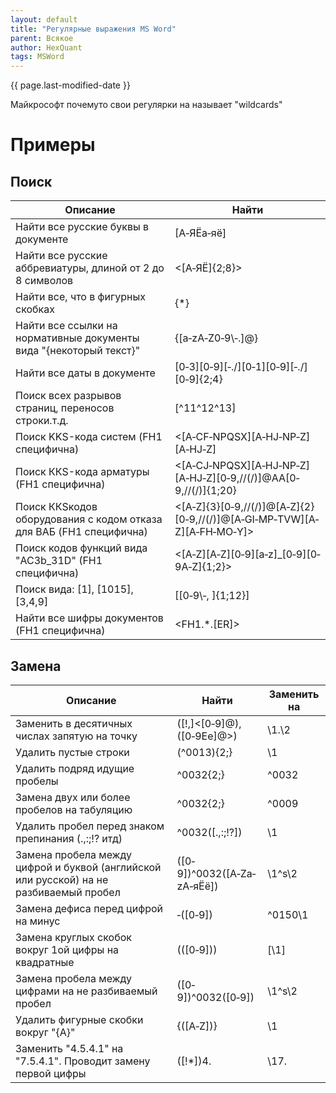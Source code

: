 ```yaml
---
layout: default
title: "Регулярные выражения MS Word"
parent: Всякое
author: HexQuant
tags: MSWord
---
```

{{ page.last-modified-date }}

Майкрософт почему­то свои регулярки на называет "wildcards"

# Примеры
## Поиск

Описание | Найти 
-|-
Найти все русские буквы в документе | [А‐ЯЁа‐яё] 
Найти все русские аббревиатуры, длиной от 2 до 8 символов | <[А‐ЯЁ]{2;8}> 
Найти все, что в фигурных скобках | \{*\} 
Найти все ссылки на нормативные документы вида "{некоторый текст}" | \{[a‐zA‐Z0‐9\‐.]@\} 
Найти все даты в документе | [0‐3][0‐9][‐./][0‐1][0‐9][‐./][0‐9]{2;4} 
Поиск всех разрывов страниц, переносов строки.т.д. | [^11^12^13] 
Поиск KKS­-кода систем (FH1 специфична) | <[A‐CF‐NPQSX][A‐HJ‐NP‐Z][A‐HJ‐Z] 
Поиск ККS-кода арматуры (FH1 специфична) | <[A‐CJ‐NPQSX][A‐HJ‐NP‐Z][A‐HJ‐Z][0‐9,//(/)]@AA[0‐9,//(/)]{1;20} 
Поиск ККS­кодов оборудования с кодом отказа для ВАБ (FH1 специфична) | <[A‐Z]{3}[0‐9,//(/)]@[A‐Z]{2}[0‐9,//(/)]@[A‐GI‐MP‐TVW][A‐Z][A‐FH‐MO‐Y]> 
Поиск кодов функций вида ­"AC3b_31D" (FH1 специфична) | <[A‐Z][A‐Z][0‐9][a‐z]_[0‐9][0‐9A‐Z]{1;2}> 
Поиск вида: [1], [10­15], [3,4,9] | \[[0‐9\‐, ]{1;12}\] 
Найти все шифры документов (FH1 специфична) | <FH1.*.[ER]> 

## Замена

Описание | Найти | Заменить на 
-|-|-
Заменить в десятичных числах запятую на точку | ([!,]<[0‐9]@),([0‐9Ee]@>) | \1.\2 
Удалить пустые строки | (^0013){2;} | \1 
Удалить подряд идущие пробелы | ^0032{2;} | ^0032 
Замена двух или более пробелов на табуляцию | ^0032{2;} | ^0009 
Удалить пробел перед знаком препинания (.,:;!? итд) | ^0032([.,:;\!\?]) | \1 
Замена пробела между цифрой и буквой (английской или русской) на не разбиваемый пробел | ([0‐9])^0032([A‐Za‐zА‐яЁё]) | \1^s\2 
Замена дефиса перед цифрой на минус | ‐([0‐9]) | ^0150\1 
Замена круглых скобок вокруг 1­ой цифры на квадратные | \(([0‐9])\) | [\1] 
Замена пробела между цифрами на не разбиваемый пробел | ([0‐9])^0032([0‐9]) | \1^s\2 
Удалить фигурные скобки вокруг "{A}" | \{([A‐Z])\} | \1 
Заменить "4.5.4.1" на "7.5.4.1". Проводит замену первой цифры | ([!*])4. | \17. 
